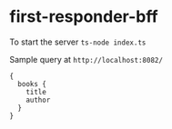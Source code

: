 # first-responder-bff

To start the server
`ts-node index.ts`

Sample query at `http://localhost:8082/`

```
{
  books {
    title
    author
  }
}
```